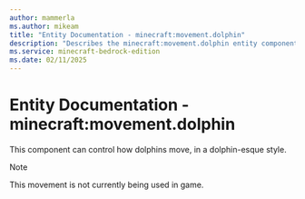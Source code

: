 ```yaml
---
author: mammerla
ms.author: mikeam
title: "Entity Documentation - minecraft:movement.dolphin"
description: "Describes the minecraft:movement.dolphin entity component"
ms.service: minecraft-bedrock-edition
ms.date: 02/11/2025 
---
```


# Entity Documentation - minecraft:movement.dolphin

This component can control how dolphins move, in a dolphin-esque style.

> [!Note]
> This movement is not currently being used in game.
